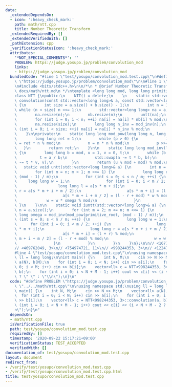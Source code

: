```yaml
---
data:
  _extendedDependsOn:
  - icon: ':heavy_check_mark:'
    path: math/ntt.cpp
    title: Number Theoretic Transform
  _extendedRequiredBy: []
  _extendedVerifiedWith: []
  _pathExtension: cpp
  _verificationStatusIcon: ':heavy_check_mark:'
  attributes:
    '*NOT_SPECIAL_COMMENTS*': ''
    PROBLEM: https://judge.yosupo.jp/problem/convolution_mod
    links:
    - https://judge.yosupo.jp/problem/convolution_mod
  bundledCode: "#line 1 \"test/yosupo/convolution_mod.test.cpp\"\n#define PROBLEM\
    \ \"https://judge.yosupo.jp/problem/convolution_mod\"\n\n#line 1 \"math/ntt.cpp\"\
    \n#include <bits/stdc++.h>\n\n/*\n * @brief Number Theoretic Transform\n * @docs\
    \ docs/math/ntt.md\n */\ntemplate <long long mod, long long primitive_root>\n\
    class NTT {\npublic:\n    NTT() = delete;\n    \n    static std::vector<long long>\
    \ convolution(const std::vector<long long>& a, const std::vector<long long>& b)\
    \ {\n        int size = a.size() + b.size() - 1;\n        int n = 1;\n       \
    \ while (n < size) n <<= 1;\n        std::vector<long long> na = a, nb = b;\n\
    \        na.resize(n);\n        nb.resize(n);\n        untt(na);\n        untt(nb);\n\
    \        for (int i = 0; i < n; ++i) na[i] = na[i] * nb[i] % mod;\n        iuntt(na);\n\
    \        na.resize(size);\n        long long n_inv = mod_inv(n);\n        for\
    \ (int i = 0; i < size; ++i) na[i] = na[i] * n_inv % mod;\n        return na;\n\
    \    }\n\nprivate:\n    static long long mod_pow(long long n, long long p) {\n\
    \        long long ret = 1;\n        while (p > 0) {\n            if (p & 1) ret\
    \ = ret * n % mod;\n            n = n * n % mod;\n            p >>= 1;\n     \
    \   }\n        return ret;\n    }\n\n    static long long mod_inv(long long a)\
    \ {\n        long long b = mod, u = 1, v = 0, t;\n        while (b > 0) {\n  \
    \          t = a / b;\n            std::swap(a -= t * b, b);\n            std::swap(u\
    \ -= t * v, v);\n        }\n        return (u % mod + mod) % mod;\n    }\n\n \
    \   static void untt(std::vector<long long>& a) {\n        int n = a.size();\n\
    \        for (int m = n; m > 1; m >>= 1) {\n            long long omega = mod_pow(primitive_root,\
    \ (mod - 1) / m);\n            for (int s = 0; s < n / m; ++s) {\n           \
    \     long long w = 1;\n                for (int i = 0; i < m / 2; ++i) {\n  \
    \                  long long l = a[s * m + i];\n                    long long\
    \ r = a[s * m + i + m / 2];\n                    a[s * m + i] = (l + r) % mod;\n\
    \                    a[s * m + i + m / 2] = (l - r + mod) * w % mod;\n       \
    \             w = w * omega % mod;\n                }\n            }\n       \
    \ }\n    }\n\n    static void iuntt(std::vector<long long>& a) {\n        int\
    \ n = a.size();\n        for (int m = 2; m <= n; m <<= 1) {\n            long\
    \ long omega = mod_inv(mod_pow(primitive_root, (mod - 1) / m));\n            for\
    \ (int s = 0; s < n / m; ++s) {\n                long long w = 1;\n          \
    \      for (int i = 0; i < m / 2; ++i) {\n                    long long l = a[s\
    \ * m + i];\n                    long long r = a[s * m + i + m / 2] * w % mod;\n\
    \                    a[s * m + i] = (l + r) % mod;\n                    a[s *\
    \ m + i + m / 2] = (l - r + mod) % mod;\n                    w = w * omega % mod;\n\
    \                }\n            }\n        }\n    }\n};\n\n// <167772161, 3>\n\
    // <469762049, 3>\n// <754974721, 11>\n// <998244353, 3>\n// <1224736769, 3>\n\
    #line 4 \"test/yosupo/convolution_mod.test.cpp\"\n\nusing namespace std;\nusing\
    \ ll = long long;\n\nint main() {\n    int N, M;\n    cin >> N >> M;\n    vector<ll>\
    \ a(N), b(M);\n    for (int i = 0; i < N; i++) cin >> a[i];\n    for (int i =\
    \ 0; i < M; i++) cin >> b[i];\n    vector<ll> c = NTT<998244353, 3>::convolution(a,\
    \ b);\n    for (int i = 0; i < N + M - 1; i++) cout << c[i] << (i < N + M - 2\
    \ ? \" \" : \"\\n\");\n}\n"
  code: "#define PROBLEM \"https://judge.yosupo.jp/problem/convolution_mod\"\n\n#include\
    \ \"../../math/ntt.cpp\"\n\nusing namespace std;\nusing ll = long long;\n\nint\
    \ main() {\n    int N, M;\n    cin >> N >> M;\n    vector<ll> a(N), b(M);\n  \
    \  for (int i = 0; i < N; i++) cin >> a[i];\n    for (int i = 0; i < M; i++) cin\
    \ >> b[i];\n    vector<ll> c = NTT<998244353, 3>::convolution(a, b);\n    for\
    \ (int i = 0; i < N + M - 1; i++) cout << c[i] << (i < N + M - 2 ? \" \" : \"\\\
    n\");\n}\n"
  dependsOn:
  - math/ntt.cpp
  isVerificationFile: true
  path: test/yosupo/convolution_mod.test.cpp
  requiredBy: []
  timestamp: '2020-09-22 15:17:21+09:00'
  verificationStatus: TEST_ACCEPTED
  verifiedWith: []
documentation_of: test/yosupo/convolution_mod.test.cpp
layout: document
redirect_from:
- /verify/test/yosupo/convolution_mod.test.cpp
- /verify/test/yosupo/convolution_mod.test.cpp.html
title: test/yosupo/convolution_mod.test.cpp
---
```

